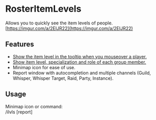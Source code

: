 # RosterItemLevels
Allows you to quickly see the item levels of people.  
[https://imgur.com/a/2EIJR22](https://imgur.com/a/2EIJR22)

## Features
* [Show the item level in the tooltip when you mouseover a player.](https://imgur.com/H36uDo1.jpg)
* [Show item level, specialization and role of each group member.](https://imgur.com/qt5xH47.jpg)
* Minimap icon for ease of use.
* Report window with autocompletion and multiple channels (Guild, Whisper, Whisper Target, Raid, Party, Instance).

## Usage
Minimap icon or command:  
/ilvls [report]
